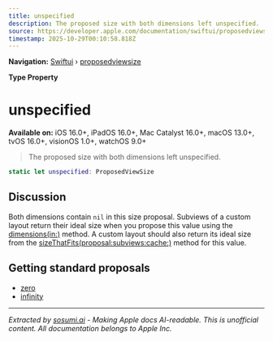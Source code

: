 ```yaml
---
title: unspecified
description: The proposed size with both dimensions left unspecified.
source: https://developer.apple.com/documentation/swiftui/proposedviewsize/unspecified
timestamp: 2025-10-29T00:10:58.818Z
---
```


**Navigation:** [Swiftui](/documentation/swiftui) › [proposedviewsize](/documentation/swiftui/proposedviewsize)

**Type Property**

# unspecified

**Available on:** iOS 16.0+, iPadOS 16.0+, Mac Catalyst 16.0+, macOS 13.0+, tvOS 16.0+, visionOS 1.0+, watchOS 9.0+

> The proposed size with both dimensions left unspecified.

```swift
static let unspecified: ProposedViewSize
```

## Discussion

Both dimensions contain `nil` in this size proposal. Subviews of a custom layout return their ideal size when you propose this value using the [dimensions(in:)](/documentation/swiftui/layoutsubview/dimensions(in:)) method. A custom layout should also return its ideal size from the [sizeThatFits(proposal:subviews:cache:)](/documentation/swiftui/layout/sizethatfits(proposal:subviews:cache:)) method for this value.

## Getting standard proposals

- [zero](/documentation/swiftui/proposedviewsize/zero)
- [infinity](/documentation/swiftui/proposedviewsize/infinity)

---

*Extracted by [sosumi.ai](https://sosumi.ai) - Making Apple docs AI-readable.*
*This is unofficial content. All documentation belongs to Apple Inc.*
